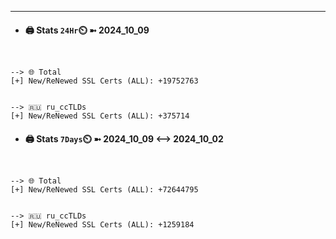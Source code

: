 

---
- #### 🖨️ **Stats** `24Hr`⏲️ ➼ 2024_10_09
```console


--> 🌐 Total
[+] New/ReNewed SSL Certs (ALL): +19752763


--> 🇷🇺 ru_ccTLDs
[+] New/ReNewed SSL Certs (ALL): +375714

```

- #### 🖨️ **Stats** `7Days`⏲️ ➼ 2024_10_09 <--> 2024_10_02
```console


--> 🌐 Total
[+] New/ReNewed SSL Certs (ALL): +72644795


--> 🇷🇺 ru_ccTLDs
[+] New/ReNewed SSL Certs (ALL): +1259184

```

